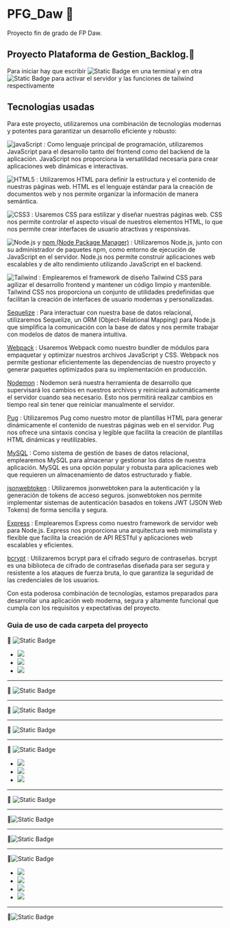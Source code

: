 # PFG_Daw 🚀

Proyecto fin de grado de FP Daw.

## Proyecto Plataforma de Gestion_Backlog.📂

Para iniciar hay que escribir ![Static Badge](https://img.shields.io/badge/npm%20run%20server--gray?style=for-the-badge)
en una terminal y en otra ![Static Badge](https://img.shields.io/badge/npm%20run%20dev--gray?style=for-the-badge)
para activar el servidor y las funciones de tailwind respectivamente

## Tecnologias usadas
Para este proyecto, utilizaremos una combinación de tecnologías modernas y potentes para garantizar un desarrollo eficiente y robusto:

![javaScript](https://img.shields.io/badge/JavaScript-323330?style=flat-square&logo=javascript&logoColor=F7DF1E) : Como lenguaje principal de programación, utilizaremos JavaScript para el desarrollo tanto del frontend como del backend de la aplicación. JavaScript nos proporciona la versatilidad necesaria para crear aplicaciones web dinámicas e interactivas.

![HTML5](https://img.shields.io/badge/html5-%23E34F26.svg?style=flat-square&logo=html5&logoColor=white) : Utilizaremos HTML para definir la estructura y el contenido de nuestras páginas web. HTML es el lenguaje estándar para la creación de documentos web y nos permite organizar la información de manera semántica.

![CSS3](https://img.shields.io/badge/css3-%231572B6.svg?style=flat-square&logo=css3&logoColor=white) : Usaremos CSS para estilizar y diseñar nuestras páginas web. CSS nos permite controlar el aspecto visual de nuestros elementos HTML, lo que nos permite crear interfaces de usuario atractivas y responsivas.

![Node.js](https://img.shields.io/badge/Node.js-black?style=flat-square&logo=Node.js&labelColor=black&color=green) y [npm (Node Package Manager)](https://img.shields.io/badge/Npm-grey?style=flat-square&logo=npm&labelColor=3B3C36&color=C51E3A) : Utilizaremos Node.js, junto con su administrador de paquetes npm, como entorno de ejecución de JavaScript en el servidor. Node.js nos permite construir aplicaciones web escalables y de alto rendimiento utilizando JavaScript en el backend.

![Tailwind](https://img.shields.io/badge/Tailwind-blue?style=flat-square&logo=Tailwindcss) : Emplearemos el framework de diseño Tailwind CSS para agilizar el desarrollo frontend y mantener un código limpio y mantenible. Tailwind CSS nos proporciona un conjunto de utilidades predefinidas que facilitan la creación de interfaces de usuario modernas y personalizadas.

[Sequelize](https://img.shields.io/badge/sequelize-323330?style=flat-square&logo=sequelize&logoColor=blue) : Para interactuar con nuestra base de datos relacional, utilizaremos Sequelize, un ORM (Object-Relational Mapping) para Node.js que simplifica la comunicación con la base de datos y nos permite trabajar con modelos de datos de manera intuitiva.

[Webpack](https://img.shields.io/badge/Webpack-grey?style=flat-square&logo=webpack&labelColor=3B3C36&color=00B9E8) : Usaremos Webpack como nuestro bundler de módulos para empaquetar y optimizar nuestros archivos JavaScript y CSS. Webpack nos permite gestionar eficientemente las dependencias de nuestro proyecto y generar paquetes optimizados para su implementación en producción.

[Nodemon](https://img.shields.io/badge/Nodemon-grey?style=flat-square&logo=nodemon&labelColor=3B3C36) : Nodemon será nuestra herramienta de desarrollo que supervisará los cambios en nuestros archivos y reiniciará automáticamente el servidor cuando sea necesario. Esto nos permitirá realizar cambios en tiempo real sin tener que reiniciar manualmente el servidor.

[Pug](https://img.shields.io/badge/Pug-grey?style=flat-square&logo=pug&labelColor=F5F5F5&color=F5F5F5) : Utilizaremos Pug como nuestro motor de plantillas HTML para generar dinámicamente el contenido de nuestras páginas web en el servidor. Pug nos ofrece una sintaxis concisa y legible que facilita la creación de plantillas HTML dinámicas y reutilizables.

[MySQL](https://img.shields.io/badge/MySQL-00000F?style=flat-square&logo=mysql&logoColor=white) : Como sistema de gestión de bases de datos relacional, emplearemos MySQL para almacenar y gestionar los datos de nuestra aplicación. MySQL es una opción popular y robusta para aplicaciones web que requieren un almacenamiento de datos estructurado y fiable.

[jsonwebtoken](https://img.shields.io/badge/json%20web%20tokens-323330?style=flat-square&logo=json-web-tokens&logoColor=pink) : Utilizaremos jsonwebtoken para la autenticación y la generación de tokens de acceso seguros. jsonwebtoken nos permite implementar sistemas de autenticación basados en tokens JWT (JSON Web Tokens) de forma sencilla y segura.

[Express](https://img.shields.io/badge/Express.js-404D59?style=flat-square) : Emplearemos Express como nuestro framework de servidor web para Node.js. Express nos proporciona una arquitectura web minimalista y flexible que facilita la creación de API RESTful y aplicaciones web escalables y eficientes.

[bcrypt](https://img.shields.io/badge/Bcrypt-grey?style=flat-square&color=9966CC) : Utilizaremos bcrypt para el cifrado seguro de contraseñas. bcrypt es una biblioteca de cifrado de contraseñas diseñada para ser segura y resistente a los ataques de fuerza bruta, lo que garantiza la seguridad de las credenciales de los usuarios.

Con esta poderosa combinación de tecnologías, estamos preparados para desarrollar una aplicación web moderna, segura y altamente funcional que cumpla con los requisitos y expectativas del proyecto.

### Guia de uso de cada carpeta del proyecto

📂 ![Static Badge](https://img.shields.io/badge/Documentaci%C3%B3n%20del%20proyecto-yellow?style=for-the-badge&logoColor=black&label=Docs)

<ul>
    <li>
        <img src="https://img.shields.io/badge/Requisitos%20del%20sistema-yellow?style=plastic&logoColor=black&label=requirements&color=FDEE00">
    </li>
    <li>
        <img src="https://img.shields.io/badge/Dise%C3%B1o%20de%20la%20plataforma-yellow?style=plastic&logoColor=black&label=Design&color=FDEE00">
    </li>
    <li>
        <img src="https://img.shields.io/badge/Manual%20de%20usuario-yellow?style=plastic&logoColor=black&label=User_manual&color=FDEE00">
    </li>
</ul>

---

📂 ![Static Badge](https://img.shields.io/badge/Controladores%20de%20la%20l%C3%B3gica%20de%20negocio-yellow?style=for-the-badge&logoColor=black&label=Controllers&color=EF9B0F)

---

📂 ![Static Badge](https://img.shields.io/badge/Configuraci%C3%B3n%20de%20datos%20del%20la%20pagina%20como%20entrada%20a%20la%20base%20de%20datos-yellow?style=for-the-badge&logoColor=black&label=Config&color=0000FF)

---
📂 ![Static Badge](https://img.shields.io/badge/Scripts%20y%20archivos%20para%20La%20autentificacion%20con%20tokens%20y%20Email-yellow?style=for-the-badge&logoColor=black&label=Helpers&color=C51E3A)

---
📂 ![Static Badge](https://img.shields.io/badge/Carpeta%20con%20los%20archivos%20publicos-yellow?style=for-the-badge&logoColor=black&label=Public&color=6C3082)

<ul>
    <li>
        <img src="https://img.shields.io/badge/Archivos%20de%20estilo%20con%20Tailwind-yellow?style=plastic&logoColor=black&label=CSS&color=BF00FF">
    </li>
    <li>
        <img src="https://img.shields.io/badge/Imagenes%20de%20archivo-yellow?style=plastic&logoColor=black&label=Img&color=BF00FF">
    </li>
    <li>
        <img src="https://img.shields.io/badge/Scripts%20js%20publicos-yellow?style=plastic&logoColor=black&label=Js&color=BF00FF">
    </li>
</ul>

---
📂 ![Static Badge](https://img.shields.io/badge/Modelos%20de%20datos-yellow?style=for-the-badge&logoColor=black&label=Models&color=4A5D23)

---
📂![Static Badge](https://img.shields.io/badge/Rutas%20de%20la%20API-yellow?style=for-the-badge&logoColor=black&label=Routes&color=568203)

---
📂![Static Badge](https://img.shields.io/badge/C%C3%B3digo%20fuente%20del%20proyecto-yellow?style=for-the-badge&logoColor=black&label=src&color=66FF00)

---
📂![Static Badge](https://img.shields.io/badge/Carpeta%20con%20los%20archivos%20vista%20de%20la%20pagina-yellow?style=for-the-badge&logoColor=black&label=Views&color=79443B)

<ul>
    <li>
        <img src="https://img.shields.io/badge/Archivos%20.pug%20para%20el%20inicio%20de%20sesion-yellow?style=plastic&logoColor=black&label=auth&color=AF6E4D">
    </li>
    <li>
        <img src="https://img.shields.io/badge/Archivos%20.pug%20principales%20para%20el%20estilo%20de%20la%20pagina-yellow?style=plastic&logoColor=black&label=layout&color=AF6E4D">
    </li>
    <li>
        <img src="https://img.shields.io/badge/Archivos%20.pug%20para%20las%20paginas%20de%20cracion%20de%20tareas-yellow?style=plastic&logoColor=black&label=tareas&color=AF6E4D">
    </li>
     <li>
        <img src="https://img.shields.io/badge/Archivos%20.pug%20para%20la%20pagian%20del%20envio%20de%20mensajes%20email-yellow?style=plastic&logoColor=black&label=templates&color=AF6E4D">
    </li>
</ul>

---
📃![Static Badge](https://img.shields.io/badge/Archivos%20para%20el%20ocultamiento%20de%20credenciales%20importantes-yellow?style=for-the-badge&logoColor=black&label=.env&color=C0C0C0)




